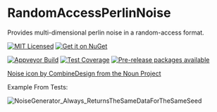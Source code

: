 RandomAccessPerlinNoise
=======

Provides multi-dimensional perlin noise in a random-access format.

[![MIT Licensed](https://img.shields.io/badge/license-MIT-blue.svg?style=flat-square)](license.md)
[![Get it on NuGet](https://img.shields.io/nuget/v/RandomAccessPerlinNoise.svg?style=flat-square)](http://nuget.org/packages/RandomAccessPerlinNoise)

[![Appveyor Build](https://img.shields.io/appveyor/ci/otac0n/RandomAccessPerlinNoise.svg?style=flat-square)](https://ci.appveyor.com/project/otac0n/RandomAccessPerlinNoise)
[![Test Coverage](https://img.shields.io/codecov/c/github/otac0n/RandomAccessPerlinNoise.svg?style=flat-square)](https://codecov.io/gh/otac0n/RandomAccessPerlinNoise)
[![Pre-release packages available](https://img.shields.io/nuget/vpre/RandomAccessPerlinNoise.svg?style=flat-square)](http://nuget.org/packages/RandomAccessPerlinNoise)

[Noise icon by CombineDesign from the Noun Project](https://thenounproject.com/term/noise/359537/)

Example From Tests:

![NoiseGenerator_Always_ReturnsTheSameDataForTheSameSeed](RandomAccessPerlinNoise.Tests/ExpectedResults/RandomAccessPerlinNoise.Tests.NoiseGeneratorApprovalTests/NoiseGenerator_Always_ReturnsTheSameDataForTheSameSeed.png)
